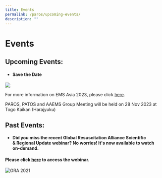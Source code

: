 ```yaml
---
title: Events
permalink: /paros/upcoming-events/
description: ""
---
```

**Events**
==========

Upcoming Events:
----------------

*   #### Save the Date 
    

![](https://www.scri.edu.sg/wp-content/uploads/2023/06/EMS-Asia-2023-270x300.png)

For more information on EMS Asia 2023, please click [here](https://site2.convention.co.jp/emsasia2023/).

PAROS, PATOS and AAEMS Group Meeting will be held on 28 Nov 2023 at Togo Kaikan (Harajyuku)

Past Events:
------------

*   #### Did you miss the recent Global Resuscitation Alliance Scientific & Regional Update webinar? No worries! It's now available to watch on-demand.
    

#### Please click [here](https://www.globalresuscitationalliance.org/scientific-and-regional-resuscitation-updates-webinar-may-27-2021/) to access the webinar.

![GRA 2021](https://www.scri.edu.sg/wp-content/uploads/2021/05/GRA-2021-805x1024.jpg)
